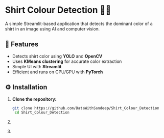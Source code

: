 # Shirt Colour Detection 🎨👕

A simple Streamlit-based application that detects the dominant color of a shirt in an image using AI and computer vision.

## 🔧 Features  
- Detects shirt color using **YOLO** and **OpenCV**  
- Uses **KMeans clustering** for accurate color extraction  
- Simple UI with **Streamlit**  
- Efficient and runs on CPU/GPU with **PyTorch**  

## ⚙️ Installation  

1. **Clone the repository:**  
   ```bash
   git clone https://github.com/DataWithSandeep/Shirt_Colour_Detection 
    cd Shirt_Colour_Detection
2. ```bash pip install -r requirements.txt
3. ```bash streamlit run shirt.py 

